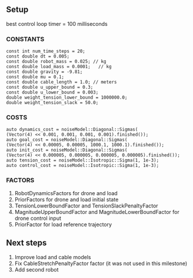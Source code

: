 ## Setup

best control loop timer = 100 milliseconds

### CONSTANTS

```
const int num_time_steps = 20;
const double dt = 0.005;
const double robot_mass = 0.025; // kg
const double load_mass = 0.0001;   // kg
const double gravity = -9.81;
const double mu = 0.1;
const double cable_length = 1.0; // meters
const double u_upper_bound = 0.3;
const double u_lower_bound = 0.003;
double weight_tension_lower_bound = 1000000.0;
double weight_tension_slack = 50.0;
```

### COSTS

```
auto dynamics_cost = noiseModel::Diagonal::Sigmas(
(Vector(4) << 0.001, 0.001, 0.001, 0.001).finished());
auto goal_cost = noiseModel::Diagonal::Sigmas(
(Vector(4) << 0.00005, 0.00005, 1000.1, 1000.1).finished());
auto init_cost = noiseModel::Diagonal::Sigmas(
(Vector(4) << 0.000005, 0.000005, 0.000005, 0.000005).finished());
auto tension_cost = noiseModel::Isotropic::Sigma(1, 1e-3);
auto control_cost = noiseModel::Isotropic::Sigma(1, 1e-3);
```

### FACTORS

1. RobotDynamicsFactors for drone and load
2. PriorFactors for drone and load initial state
3. TensionLowerBoundFactor and TensionSlackPenaltyFactor 
4. MagnitudeUpperBoundFactor and MagnitudeLowerBoundFactor for drone control input
5. PriorFactor for load reference trajectory


## Next steps

1. Improve load and cable models
2. Fix CableStretchPenaltyFactor factor (it was not used in this milestone)
3. Add second robot